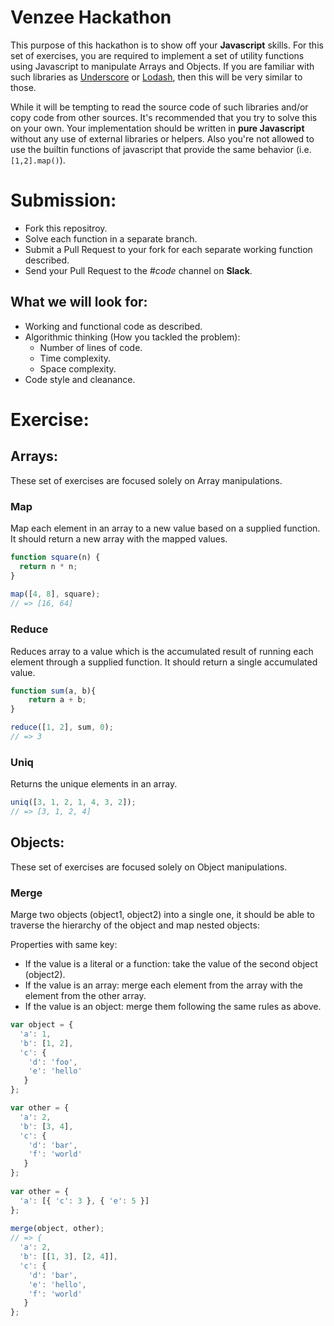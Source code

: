 # Venzee Hackathon

This purpose of this hackathon is to show off your **Javascript** skills. For this set of exercises, you are required to implement a set of utility functions using Javascript to manipulate Arrays and Objects. If you are familiar with such libraries as [Underscore](http://underscorejs.org/) or [Lodash](https://lodash.com), then this will be very similar to those.

While it will be tempting to read the source code of such libraries and/or copy code from other sources. It's recommended that you try to solve this on your own. Your implementation should be written in **pure Javascript** without any use of external libraries or helpers. Also you're not allowed to use the builtin functions of javascript that provide the same behavior (i.e. `[1,2].map()`).


# Submission:


- Fork this repositroy.
- Solve each function in a separate branch.
- Submit a Pull Request to your fork for each separate working function described.
- Send your Pull Request to the *#code* channel on **Slack**.

## What we will look for:

- Working and functional code as described.
- Algorithmic thinking (How you tackled the problem):
  - Number of lines of code.
  - Time complexity.
  - Space complexity.
- Code style and cleanance.


# Exercise:

## Arrays:

These set of exercises are focused solely on Array manipulations.

### Map

Map each element in an array to a new value based on a supplied function. It should return a new array with the mapped values.

```javascript
function square(n) {
  return n * n;
}
 
map([4, 8], square);
// => [16, 64]
```


### Reduce

Reduces array to a value which is the accumulated result of running each element through a supplied function. It should return a single accumulated value.

```javascript
function sum(a, b){
	return a + b;
}

reduce([1, 2], sum, 0);
// => 3
``` 

### Uniq

Returns the unique elements in an array.

```javascript
uniq([3, 1, 2, 1, 4, 3, 2]);
// => [3, 1, 2, 4]
```

## Objects:

These set of exercises are focused solely on Object manipulations.

### Merge

Marge two objects (object1, object2) into a single one, it should be able to traverse the hierarchy of the object and map nested objects:

Properties with same key: 

- If the value is a literal or a function: take the value of the second object (object2).
- If the value is an array: merge each element from the array with the element from the other array.
- If the value is an object: merge them following the same rules as above.


```javascript
var object = {
  'a': 1,
  'b': [1, 2],
  'c': {
    'd': 'foo',
    'e': 'hello'
   }
};

var other = {
  'a': 2,
  'b': [3, 4],
  'c': {
    'd': 'bar',
    'f': 'world'
   }
};
 
var other = {
  'a': [{ 'c': 3 }, { 'e': 5 }]
};
 
merge(object, other);
// => {
  'a': 2,
  'b': [[1, 3], [2, 4]],
  'c': {
    'd': 'bar',
    'e': 'hello',
    'f': 'world'
   }
};
```
